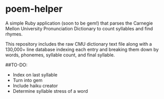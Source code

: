 # poem-helper

A simple Ruby application (soon to be gem!) that parses the Carnegie Mellon University Pronunciation Dictionary to count syllables and find rhymes.

This repository includes the raw CMU dictionary text file along with a 130,000+ line database indexing each entry and breaking them down by words, phonemes, syllable count, and final syllable.

##TO-DO:
* Index on last syllable
* Turn into gem
* Include haiku creator
* Determine syllable stress of a word
